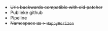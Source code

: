 * ~~Urls backwards compatible with old patcher~~
* Publieke github
* Pipeline
* ~~Namespace `HH` > `HappyHorizon`~~